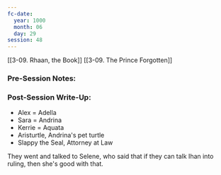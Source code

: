 ```yaml
---
fc-date:
  year: 1000
  month: 06
  day: 29
session: 48
---
```

[[3-09. Rhaan, the Book]] [[3-09. The Prince Forgotten]]

### Pre-Session Notes:


### Post-Session Write-Up:

* Alex = Adella
* Sara = Andrina
* Kerrie = Aquata
* Aristurtle, Andrina's pet turtle
* Slappy the Seal, Attorney at Law

They went and talked to Selene, who said that if they can talk Ihan into ruling, then she's good with that.
